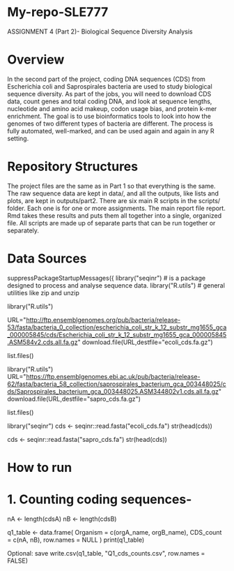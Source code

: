# My-repo-SLE777
ASSIGNMENT 4 (Part 2)- Biological Sequence Diversity Analysis


# Overview
In the second part of the project, coding DNA sequences (CDS) from Escherichia coli and Saprospirales bacteria are used to study biological sequence diversity.  As part of the jobs, you will need to download CDS data, count genes and total coding DNA, and look at sequence lengths, nucleotide and amino acid makeup, codon usage bias, and protein k-mer enrichment.  The goal is to use bioinformatics tools to look into how the genomes of two different types of bacteria are different.  The process is fully automated, well-marked, and can be used again and again in any R setting.

# Repository Structures
The project files are the same as in Part 1 so that everything is the same.  The raw sequence data are kept in data/, and all the outputs, like lists and plots, are kept in outputs/part2.  There are six main R scripts in the scripts/ folder. Each one is for one or more assignments.  The main report file report. Rmd takes these results and puts them all together into a single, organized file.  All scripts are made up of separate parts that can be run together or separately.

# Data Sources
suppressPackageStartupMessages({
  library("seqinr") # is a package designed to process and analyse sequence data.
  library("R.utils") # general utilities like zip and unzip

  library("R.utils")

URL="http://ftp.ensemblgenomes.org/pub/bacteria/release-53/fasta/bacteria_0_collection/escherichia_coli_str_k_12_substr_mg1655_gca_000005845/cds/Escherichia_coli_str_k_12_substr_mg1655_gca_000005845.ASM584v2.cds.all.fa.gz"
download.file(URL,destfile="ecoli_cds.fa.gz")

list.files()

library("R.utils")
URL="https://ftp.ensemblgenomes.ebi.ac.uk/pub/bacteria/release-62/fasta/bacteria_58_collection/saprospirales_bacterium_gca_003448025/cds/Saprospirales_bacterium_gca_003448025.ASM344802v1.cds.all.fa.gz"
download.file(URL,destfile="sapro_cds.fa.gz")

list.files()

library("seqinr")
cds <- seqinr::read.fasta("ecoli_cds.fa")
str(head(cds))

cds <- seqinr::read.fasta("sapro_cds.fa")
str(head(cds))

# How to run
# 1. Counting coding sequences-
nA <- length(cdsA)
nB <- length(cdsB)

q1_table <- data.frame(
  Organism  = c(orgA_name, orgB_name),
  CDS_count = c(nA, nB),
  row.names = NULL
)
print(q1_table)

Optional: save
write.csv(q1_table, "Q1_cds_counts.csv", row.names = FALSE)


